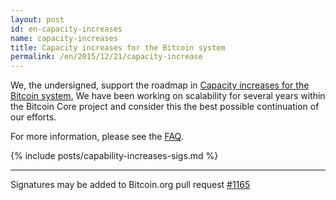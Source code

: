 ```yaml
---
layout: post
id: en-capacity-increases
name: capacity-increases
title: Capacity increases for the Bitcoin system
permalink: /en/2015/12/21/capacity-increase
---
```

We, the undersigned, support the roadmap in [Capacity increases for the
Bitcoin system.][1]  We have been working on
scalability for several years within the Bitcoin Core project and
consider this the best possible continuation of our efforts.

For more information, please see the
[FAQ](/en/2015/12/23/capacity-increases-faq).

{% include posts/capability-increases-sigs.md %}

---

Signatures may be added to Bitcoin.org pull request [#1165](https://github.com/bitcoin-dot-org/bitcoin.org/pull/1165)

[1]: https://lists.linuxfoundation.org/pipermail/bitcoin-dev/2015-December/011865.html
